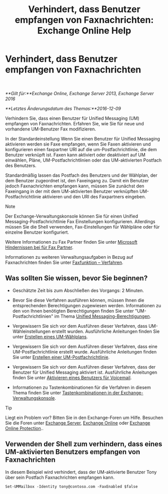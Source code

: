 ﻿---
title: 'Verhindert, dass Benutzer empfangen von Faxnachrichten: Exchange Online Help'
TOCTitle: Verhindert, dass Benutzer empfangen von Faxnachrichten
ms:assetid: b5d022b9-043a-4324-87fb-074d5e2c2ca3
ms:mtpsurl: https://technet.microsoft.com/de-de/library/Bb201722(v=EXCHG.150)
ms:contentKeyID: 52062809
ms.date: 05/23/2018
mtps_version: v=EXCHG.150
ms.translationtype: MT
---

# Verhindert, dass Benutzer empfangen von Faxnachrichten

 

_**Gilt für:**Exchange Online, Exchange Server 2013, Exchange Server 2016_

_**Letztes Änderungsdatum des Themas:**2016-12-09_

Verhindern Sie, dass einen Benutzer für Unified Messaging (UM) empfangen von Faxnachrichten. Erfahren Sie, wie Sie für neue und vorhandene UM-Benutzer Fax modifizieren.

In der Standardeinstellung Wenn Sie einen Benutzer für Unified Messaging aktivieren werden sie Faxe empfangen, wenn Sie Faxen aktivieren und konfigurieren einen faxpartner URI auf die um-Postfachrichtlinie, die dem Benutzer verknüpft ist. Faxen kann aktiviert oder deaktiviert auf UM einwählen, Pläne, UM-Postfachrichtlinien oder das UM-aktivierten Postfach des Benutzers.

Standardmäßig lassen das Postfach des Benutzers und der Wählplan, der dem Benutzer zugeordnet ist, den Faxeingang zu. Damit ein Benutzer jedoch Faxnachrichten empfangen kann, müssen Sie zunächst den Faxeingang in der mit dem UM-aktivierten Benutzer verknüpften UM-Postfachrichtlinie aktivieren und den URI des Faxpartners eingeben.


> [!NOTE]
> Der Exchange-Verwaltungskonsole können Sie für einen Unified Messaging-Postfachrichtlinie Fax Einstellungen konfigurieren. Allerdings müssen Sie die Shell verwenden, Fax-Einstellungen für Wählpläne oder für einzelne Benutzer konfiguriert.



Weitere Informationen zu Fax Partner finden Sie unter [Microsoft Hindernissen bei für Fax Partner](https://go.microsoft.com/fwlink/?linkid=190238).

Informationen zu weiteren Verwaltungsaufgaben in Bezug auf Faxnachrichten finden Sie unter [Faxfunktion – Verfahren](faxing-procedures-exchange-2013-help.md).

## Was sollten Sie wissen, bevor Sie beginnen?

  - Geschätzte Zeit bis zum Abschließen des Vorgangs: 2 Minuten.

  - Bevor Sie diese Verfahren ausführen können, müssen Ihnen die entsprechenden Berechtigungen zugewiesen werden. Informationen zu den von Ihnen benötigten Berechtigungen finden Sie unter "UM-Postfachrichtlinien" im Thema [Unified Messaging-Berechtigungen](unified-messaging-permissions-exchange-2013-help.md).

  - Vergewissern Sie sich vor dem Ausführen dieser Verfahren, dass UM-Wähleinstellungen erstellt wurden. Ausführliche Anleitungen finden Sie unter [Erstellen eines UM-Wählplans](create-a-um-dial-plan-exchange-2013-help.md).

  - Vergewissern Sie sich vor dem Ausführen dieser Verfahren, dass eine UM-Postfachrichtlinie erstellt wurde. Ausführliche Anleitungen finden Sie unter [Erstellen einer UM-Postfachrichtlinie](create-a-um-mailbox-policy-exchange-2013-help.md).

  - Vergewissern Sie sich vor dem Ausführen dieser Verfahren, dass der Benutzer für Unified Messaging aktiviert ist. Ausführliche Anleitungen finden Sie unter [Aktivieren eines Benutzers für Voicemail](enable-a-user-for-voice-mail-exchange-2013-help.md).

  - Informationen zu Tastenkombinationen für die Verfahren in diesem Thema finden Sie unter [Tastenkombinationen in der Exchange-Verwaltungskonsole](keyboard-shortcuts-in-the-exchange-admin-center-exchange-online-protection-help.md).


> [!TIP]
> Liegt ein Problem vor? Bitten Sie in den Exchange-Foren um Hilfe. Besuchen Sie die Foren unter <A href="https://go.microsoft.com/fwlink/p/?linkid=60612">Exchange Server</A>, <A href="https://go.microsoft.com/fwlink/p/?linkid=267542">Exchange Online</A> oder <A href="https://go.microsoft.com/fwlink/p/?linkid=285351">Exchange Online Protection</A>..



## Verwenden der Shell zum verhindern, dass eines UM-aktivierten Benutzers empfangen von Faxnachrichten

In diesem Beispiel wird verhindert, dass der UM-aktivierte Benutzer Tony über sein Postfach Faxnachrichten empfangen kann.

    Set-UMMailbox -Identity tony@contoso.com -FaxEnabled $false

